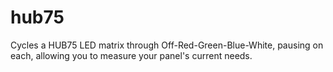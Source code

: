 # hub75

Cycles a HUB75 LED matrix through Off-Red-Green-Blue-White, pausing on each, allowing you to measure your panel's current needs.

